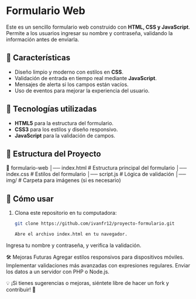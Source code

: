# Formulario Web

Este es un sencillo formulario web construido con **HTML, CSS y JavaScript**. Permite a los usuarios ingresar su nombre y contraseña, validando la información antes de enviarla.

## 📌 Características

- Diseño limpio y moderno con estilos en **CSS**.
- Validación de entrada en tiempo real mediante **JavaScript**.
- Mensajes de alerta si los campos están vacíos.
- Uso de eventos para mejorar la experiencia del usuario.

## 🚀 Tecnologías utilizadas

- **HTML5** para la estructura del formulario.
- **CSS3** para los estilos y diseño responsivo.
- **JavaScript** para la validación de campos.

## 📂 Estructura del Proyecto

📂 formulario-web │── index.html # Estructura principal del formulario │── index.css # Estilos del formulario │── script.js # Lógica de validación │── img/ # Carpeta para imágenes (si es necesario)



## 🎯 Cómo usar

1. Clona este repositorio en tu computadora:
   ```sh
   git clone https://github.com/ivanfr12/proyecto-formulario.git

   Abre el archivo index.html en tu navegador.
Ingresa tu nombre y contraseña, y verifica la validación.

🛠 Mejoras Futuras
Agregar estilos responsivos para dispositivos móviles.
Implementar validaciones más avanzadas con expresiones regulares.
Enviar los datos a un servidor con PHP o Node.js.

💡 ¡Si tienes sugerencias o mejoras, siéntete libre de hacer un fork y contribuir! 🚀
